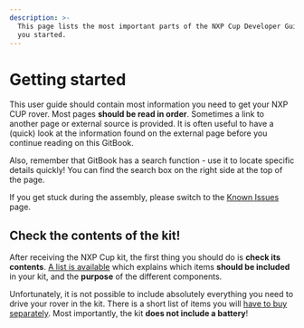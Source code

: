 ```yaml
---
description: >-
  This page lists the most important parts of the NXP Cup Developer Guide to get
  you started.
---
```


# Getting started

This user guide should contain most information you need to get your NXP CUP rover. Most pages **should be read in order**. Sometimes a link to another page or external source is provided. It is often useful to have a \(quick\) look at the information found on the external page before you continue reading on this GitBook. 

Also, remember that GitBook has a search function - use it to locate specific details quickly! You can find the search box on the right side at the top of the page.

If you get stuck during the assembly, please switch to the [Known Issues](https://nxp.gitbook.io/nxp-cup/developer-guide/assembly/dfrobot-chassis/known-issues) page.

## Check the contents of the kit!

After receiving the NXP Cup kit, the first thing you should do is **check its contents**. [A list is available](https://nxp.gitbook.io/nxp-cup/developer-guide/getting-started/rover-kits-contents) which explains which items **should be included** in your kit, and the **purpose** of the different components. 

Unfortunately, it is not possible to include absolutely everything you need to drive your rover in the kit. There is a short list of items you will [have to buy separately](https://nxp.gitbook.io/nxp-cup/developer-guide/getting-started/not-included-items). Most importantly, the kit **does not include a battery**!

